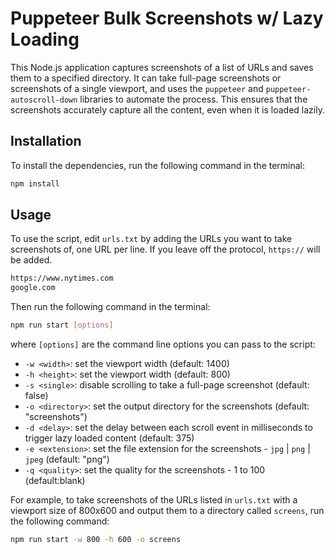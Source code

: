 # Puppeteer Bulk Screenshots w/ Lazy Loading

This Node.js application captures screenshots of a list of URLs and saves them to a specified directory. It can take full-page screenshots or screenshots of a single viewport, and uses the `puppeteer` and `puppeteer-autoscroll-down` libraries to automate the process. This ensures that the screenshots accurately capture all the content, even when it is loaded lazily.

## Installation

To install the dependencies, run the following command in the terminal:

```bash
npm install
```

## Usage

To use the script, edit `urls.txt` by adding the URLs you want to take screenshots of, one URL per line. If you leave off the protocol, `https://` will be added.

```bash
https://www.nytimes.com
google.com
```

Then run the following command in the terminal:

```bash
npm run start [options]
```

where `[options]` are the command line options you can pass to the script:

- `-w <width>`: set the viewport width (default: 1400)
- `-h <height>`: set the viewport width (default: 800)
- `-s <single>`: disable scrolling to take a full-page screenshot (default: false)
- `-o <directory>`: set the output directory for the screenshots (default: "screenshots")
- `-d <delay>`: set the delay between each scroll event in milliseconds to trigger lazy loaded content (default: 375)
- `-e <extension>`: set the file extension for the screenshots - `jpg` | `png` | `jpeg` (default: "png")
- `-q <quality>`: set the quality for the screenshots - 1 to 100 (default:blank)

For example, to take screenshots of the URLs listed in `urls.txt` with a viewport size of 800x600 and output them to a directory called `screens`, run the following command:

```bash
npm run start -w 800 -h 600 -o screens
```
